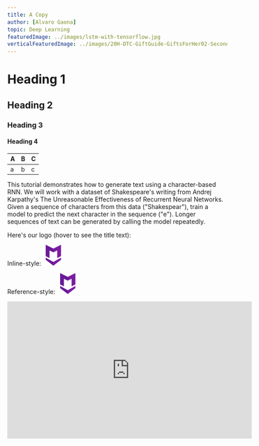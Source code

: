 ```yaml
---
title: A Copy
author: [Alvaro Gaona]
topic: Deep Learning
featuredImage: ../images/lstm-with-tensorflow.jpg
verticalFeaturedImage: ../images/20H-DTC-GiftGuide-GiftsForHer02-SecondaryFeatureRight-Port-2x.jpg
---
```


# Heading 1

## Heading 2

### Heading 3

#### Heading 4

| A | B | C |
|---|---|---|
| a | b | c |

This tutorial demonstrates how to generate text using a character-based RNN. We will work with a dataset of Shakespeare's writing from Andrej Karpathy's The Unreasonable Effectiveness of Recurrent Neural Networks. Given a sequence of characters from this data ("Shakespear"), train a model to predict the next character in the sequence ("e"). Longer sequences of text can be generated by calling the model repeatedly.

Here's our logo (hover to see the title text):

Inline-style: 
![alt text](https://github.com/adam-p/markdown-here/raw/master/src/common/images/icon48.png "Logo Title Text 1")

Reference-style: 
![alt text][logo]

[logo]: https://github.com/adam-p/markdown-here/raw/master/src/common/images/icon48.png "Logo Title Text 2"

<iframe width="560" height="315" src="https://www.youtube.com/embed/videoseries?list=PLx0sYbCqOb8TBPRdmBHs5Iftvv9TPboYG" frameborder="0" allow="autoplay; encrypted-media" allowfullscreen></iframe>